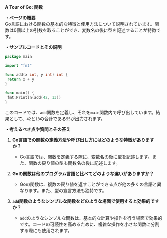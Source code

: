 **A Tour of Go: 関数**

**・ページの概要**  
Go言語における関数の基本的な特徴と使用方法について説明されています。関数は0個以上の引数を取ることができ、変数名の後に型を記述することが特徴です。

**・サンプルコードとその説明**  
```go
package main

import "fmt"

func add(x int, y int) int {
 return x + y
}

func main() {
 fmt.Println(add(42, 13))
}
```
このコードでは、`add`関数を定義し、それを`main`関数内で呼び出しています。結果として、`42`と`13`の合計である`55`が出力されます。

**・考えるべき点や質問とその答え**  
1. **Go言語での関数の定義方法や呼び出し方にはどのような特徴がありますか？**  
   - Go言語では、関数を定義する際に、変数名の後に型を記述します。また、関数の戻り値の型も関数名の後に記述します。

2. **Goの関数は他のプログラム言語と比べてどのような違いがありますか？**  
   - Goの関数は、複数の戻り値を返すことができる点が他の多くの言語と異なります。また、型の宣言方法も独特です。

3. **`add`関数のようなシンプルな関数をどのような場面で使用すると効果的ですか？**  
   - `add`のようなシンプルな関数は、基本的な計算や操作を行う場面で効果的です。コードの可読性を高めるために、複雑な操作を小さな関数に分割する際にも使用されます。
